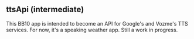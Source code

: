 ttsApi (intermediate)
--------------
This BB10 app is intended to become an API for Google's and Vozme's TTS services. For now, it's a speaking weather app. Still a work in progress.